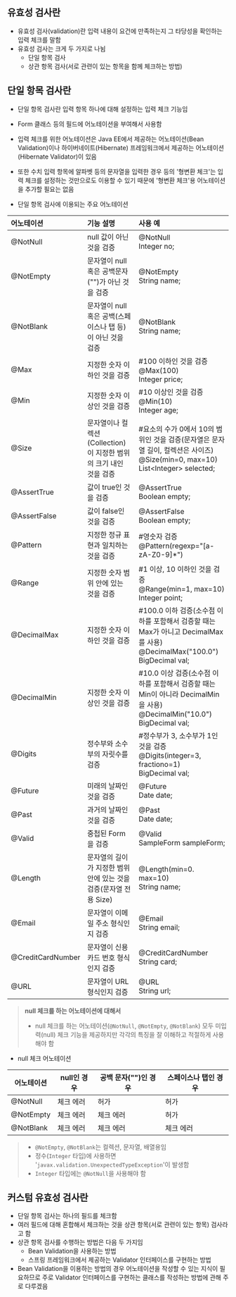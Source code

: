 ## 유효성 검사란
- 유효성 검사(validation)란 입력 내용이 요건에 만족하는지 그 타당성을 확인하는 입력 체크를 말함
- 유효성 검사는 크게 두 가지로 나뉨
	- 단일 항목 검사
	- 상관 항목 검사(서로 관련이 있는 항목을 함께 체크하는 방법)

## 단일 항목 검사란
- 단일 항목 검사란 입력 항목 하나에 대해 설정하는 입력 체크 기능임
- Form 클래스 등의 필드에 어노테이션을 부여해서 사용함
- 입력 체크를 위한 어노테이션은 Java EE에서 제공하는 어노테이션(Bean Validation)이나 하이버네이트(Hibernate) 프레임워크에서 제공하는 어노테이션(Hibernate Validator)이 있음
- 또한 수치 입력 항목에 알파벳 등의 문자열을 입력한 경우 등의 '형변환 체크'는 입력 체크를 설정하는 것만으로도 이용할 수 있기 때문에 '형변환 체크'용 어노테이션을 추가할 필요는 없음

- 단일 항목 검사에 이용되는 주요 어노테이션

| **어노테이션** | **기능 설명** |**사용 예**|
| :--- | :--- | :--- |
| @NotNull | null 값이 아닌 것을 검증 | @NotNull<br>Integer no; |
| @NotEmpty | 문자열이 null 혹은 공백문자("")가 아닌 것을 검증 | @NotEmpty<br>String name; |
| @NotBlank | 문자열이 null 혹은 공백(스페이스나 탭 등)이 아닌 것을 검증 | @NotBlank<br>String name; |
| @Max | 지정한 숫자 이하인 것을 검증 | \#100 이하인 것을 검증<br>@Max(100)<br>Integer price; |
| @Min | 지정한 숫자 이상인 것을 검증 | \#10 이상인 것을 검증<br>@Min(10)<br>Integer age; |
| @Size | 문자열이나 컬렉션(Collection)이 지정한 범위의 크기 내인 것을 검증 | \#요소의 수가 0에서 10의 범위인 것을 검증(문자열은 문자열 길이, 컬렉션은 사이즈)<br>@Size(min=0, max=10)<br>List\<Integer> selected; |
| @AssertTrue | 값이 true인 것을 검증 | @AssertTrue<br>Boolean empty; |
| @AssertFalse | 값이 false인 것을 검증 | @AssertFalse<br>Boolean empty; |
| @Pattern | 지정한 정규 표현과 일치하는 것을 검증 | \#영숫자 검증<br>@Pattern(regexp="\[a-zA-Z0-9]\*") |
| @Range | 지정한 숫자 범위 안에 있는 것을 검증 | \#1 이상, 10 이하인 것을 검증<br>@Range(min=1, max=10)<br>Integer point; |
| @DecimalMax | 지정한 숫자 이하인 것을 검증 | \#100.0 이하 검증(소수점 이하를 포함해서 검증할 때는 Max가 아니고 DecimalMax를 사용)<br>@DecimalMax("100.0")<br>BigDecimal val; |
| @DecimalMin | 지정한 숫자 이상인 것을 검증 | \#10.0 이상 검증(소수점 이하를 포함해서 검증할 때는 Min이 아니라 DecimalMin을 사용)<br>@DecimalMin("10.0")<br>BigDecimal val; |
| @Digits | 정수부와 소수부의 자릿수를 검증 | \#정수부가 3, 소수부가 1인 것을 검증<br>@Digits(integer=3, fractiono=1)<br>BigDecimal val; |
| @Future | 미래의 날짜인 것을 검증 | @Future<br>Date date; |
| @Past | 과거의 날짜인 것을 검증 | @Past<br>Date date; |
| @Valid | 중첩된 Form을 검증 | @Valid<br>SampleForm sampleForm; |
| @Length | 문자열의 길이가 지정한 범위 안에 있는 것을 검증(문자열 전용 Size) | @Length(min=0. max=10)<br>String name; |
| @Email | 문자열이 이메일 주소 형식인지 검증 | @Email<br>String email; |
| @CreditCardNumber | 문자열이 신용카드 번호 형식인지 검증 | @CreditCardNumber<br>String card; |
| @URL | 문자열이 URL 형식인지 검증 | @URL<br>String url; |

>**null 체크를 하는 어노테이션에 대해서**
>
>- null 체크를 하는 어노테이션(`@NotNull`, `@NotEmpty`, `@NotBlank`) 모두 미입력(null) 체크 기능을 제공하지만 각각의 특징을 잘 이해하고 적절하게 사용해야 함

- null 체크 어노테이션

|**어노테이션**|**null인 경우**|**공백 문자("")인 경우**|**스페이스나 탭인 경우**|
|---|---|---|---|
| @NotNull | 체크 에러 | 허가 | 허가 |
| @NotEmpty | 체크 에러 | 체크 에러 | 허가 |
| @NotBlank | 체크 에러 | 체크 에러 | 체크 에러 |

>- `@NotEmpty`, `@NotBlank`는 컬렉션, 문자열, 배열용임
>- 정수(`Integer` 타입)에 사용하면 '`javax.validation.UnexpectedTypeException`'이 발생함
>- `Integer` 타입에는 `@NotNull`을 사용해야 함


## 커스텀 유효성 검사란
- 단일 항목 검사는 하나의 필드를 체크함
- 여러 필드에 대해 혼합해서 체크하는 것을 상관 항목(서로 관련이 있는 항목) 검사라고 함
- 상관 항목 검사를 수행하는 방법은 다음 두 가지임
	- Bean Validation을 사용하는 방법
	- 스프링 프레임워크에서 제공하는 Validator 인터페이스를 구현하는 방법
- Bean Validation을 이용하는 방법의 경우 어노테이션을 작성할 수 있는 지식이 필요하므로 주로 Validator 인터페이스를 구현하는 클래스를 작성하는 방법에 관해 주로 다루겠음